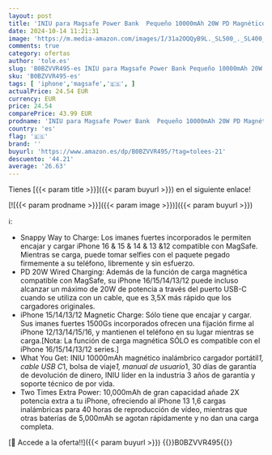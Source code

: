 ```yaml
---
layout: post
title: 'INIU para Magsafe Power Bank  Pequeño 10000mAh 20W PD Magnético Bateria Externa Carga Rapida  USB C in&out Bateria Portatil Powerbank para iPhone 12 13 14 15 16 Pro Pro MAX Mini Magsafe Case'
date: 2024-10-14 11:21:31
image: 'https://m.media-amazon.com/images/I/31a2OQQyB9L._SL500_._SL400_.jpg'
comments: true
category: ofertas
author: 'tole.es'
slug: 'B0BZVVR495-es INIU para Magsafe Power Bank Pequeño 10000mAh 20W PD...'
sku: 'B0BZVVR495-es'
tags: [ 'iphone','magsafe','🇪🇸', ]
actualPrice: 24.54 EUR
currency: EUR
price: 24.54
comparePrice: 43.99 EUR
prodname: 'INIU para Magsafe Power Bank  Pequeño 10000mAh 20W PD Magnético Bateria Externa Carga Rapida  USB C in&out Bateria Portatil Powerbank para iPhone 12 13 14 15 16 Pro Pro MAX Mini Magsafe Case'
country: 'es'
flag: '🇪🇸'
brand: ''
buyurl: 'https://www.amazon.es/dp/B0BZVVR495/?tag=tolees-21'
descuento: '44.21'
average: '26.63'
---
```


Tienes [{{< param title >}}]({{< param buyurl >}}) en el siguiente enlace!

[![{{< param prodname >}}]({{< param image >}})]({{< param buyurl >}})

ℹ️:

- Snappy Way to Charge: Los imanes fuertes incorporados le permiten encajar y cargar iPhone 16 & 15 & 14 & 13 &12 compatible con MagSafe. Mientras se carga, puede tomar selfies con el paquete pegado firmemente a su teléfono, libremente y sin esfuerzo.
- PD 20W Wired Charging: Además de la función de carga magnética compatible con MagSafe, su iPhone 16/15/14/13/12 puede incluso alcanzar un máximo de 20W de potencia a través del puerto USB-C cuando se utiliza con un cable, que es 3,5X más rápido que los cargadores originales.
- iPhone 15/14/13/12 Magnetic Charge: Sólo tiene que encajar y cargar. Sus imanes fuertes 1500Gs incorporados ofrecen una fijación firme al iPhone 12/13/14/15/16, y mantienen el teléfono en su lugar mientras se carga.[Nota: La función de carga magnética SÓLO es compatible con el iPhone 16/15/14/13/12 series.]
- What You Get: INIU 10000mAh magnético inalámbrico cargador portátil*1, cable USB C*1, bolsa de viaje*1, manual de usuario*1, 30 días de garantía de devolución de dinero, INIU líder en la industria 3 años de garantía y soporte técnico de por vida.
- Two Times Extra Power: 10,000mAh de gran capacidad añade 2X potencia extra a tu iPhone, ofreciendo al iPhone 13 1,6 cargas inalámbricas para 40 horas de reproducción de vídeo, mientras que otras baterías de 5,000mAh se agotan rápidamente y no dan una carga completa.

[🛒 Accede a la oferta!!]({{< param buyurl >}})
{{<world>}}B0BZVVR495{{</world>}}

